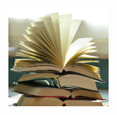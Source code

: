 





<a href="https://github.com/yug233/Advirtisement-for-Hyundai/blob/main/README.md"><img src="pexels-pixabay-159866.jpg" alt="what you want audio descriptions to call it" style="width:200px;height:200px;"></a>

